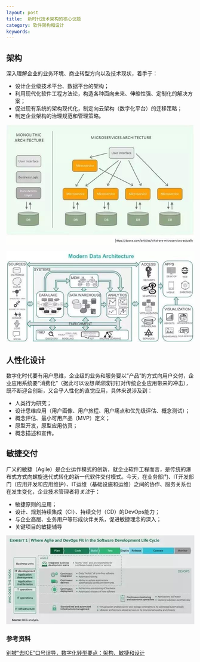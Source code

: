 ```yaml
---
layout: post
title:  新时代技术架构的核心议题
category: 软件架构和设计
keywords: 
---
```


## 架构

深入理解企业的业务环境、商业转型方向以及技术现状，着手于：
* 设计企业级技术平台、数据平台的架构；
* 利用现代化软件工程方法论，构造各种面向未来、伸缩性强、定制化的解决方案；
* 促进现有系统的架构现代化，制定向云架构（数字化平台）的迁移策略；
* 制定企业架构的治理规范和管理策略。

![](../../images/RVxbqcKAn9EOBo.jpeg)



![](../../images/RVxbqcaGV8tKt.jpeg)



## 人性化设计

数字化时代要有用户思维，企业级的业务和服务要以“产品”的方式向用户交付，企业应用系统要“消费化”（据此可以设想*微信*或钉钉对传统企业应用带来的冲击），既不断迎合创新，又合乎人性化的直觉应用，具体来说涉及到：

* 人类行为研究；
* 设计思维应用（用户画像、用户旅程、用户痛点和优先级评估、概念测试）；
* 概念评估、最小可用产品（MVP）定义；
* 原型开发，原型应用仿真；
* 概念描述和宣传。



## 敏捷交付

广义的敏捷（Agile）是企业运作模式的创新，就企业软件工程而言，是传统的瀑布式方式向螺旋迭代式转化的新一代软件交付模式。今天，在业务部门、IT开发部门（应用开发和应用维护）、IT运维（基础设施和运维）之间的协作、服务关系也在发生变化，企业技术管理者将*关注*于：

* 敏捷原则的应用；
* 设计、规划持续集成（CI）、持续交付（CD）的DevOps能力；
* 与企业高层、业务用户等形成伙伴关系，促进敏捷理念的深入；
* 关键项目的敏捷辅导

![](../../images/RVxbqoYFK0LzNb.jpeg)





### 参考资料

[别被“去IOE”口号误导，数字化转型要点：架构、敏捷和设计](https://www.toutiao.com/i6712549867920556558)